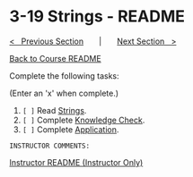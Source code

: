 
# 3-19 Strings - README

[<&nbsp;&nbsp; Previous Section](../3-18_memory/README.md) 
&nbsp;&nbsp;&nbsp;&nbsp;&nbsp; | &nbsp;&nbsp;&nbsp;&nbsp;&nbsp; 
[Next Section &nbsp;&nbsp;>](../3-20_competency_4_stumped/README.md)

[Back to Course README](../README.md)


Complete the following tasks:

(Enter an 'x' when complete.)

1. `[ ]` Read [Strings](1_strings.md).
2. `[ ]` Complete [Knowledge Check](2_knowledge_check.md).
3. `[ ]` Complete [Application](3_application.md).

```
INSTRUCTOR COMMENTS:  
```

[Instructor README (Instructor Only)](.instructor/README.md)


<!--- End of file. --->
